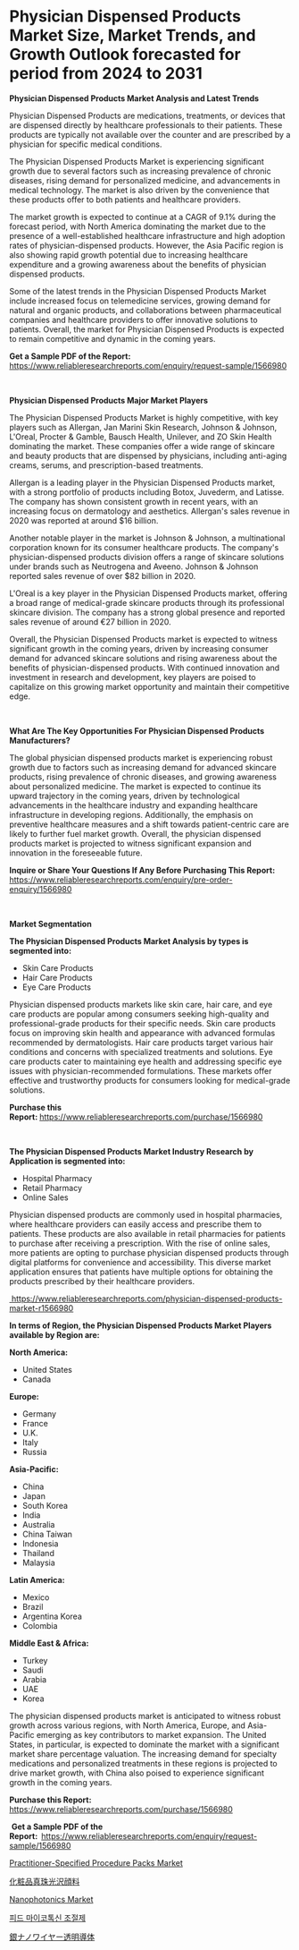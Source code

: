<p><h1>Physician Dispensed Products Market Size, Market Trends, and Growth Outlook forecasted for period from 2024 to 2031</h1></p><p><strong>Physician Dispensed Products Market Analysis and Latest Trends</strong></p>
<p><p>Physician Dispensed Products are medications, treatments, or devices that are dispensed directly by healthcare professionals to their patients. These products are typically not available over the counter and are prescribed by a physician for specific medical conditions.</p><p>The Physician Dispensed Products Market is experiencing significant growth due to several factors such as increasing prevalence of chronic diseases, rising demand for personalized medicine, and advancements in medical technology. The market is also driven by the convenience that these products offer to both patients and healthcare providers.</p><p>The market growth is expected to continue at a CAGR of 9.1% during the forecast period, with North America dominating the market due to the presence of a well-established healthcare infrastructure and high adoption rates of physician-dispensed products. However, the Asia Pacific region is also showing rapid growth potential due to increasing healthcare expenditure and a growing awareness about the benefits of physician dispensed products.</p><p>Some of the latest trends in the Physician Dispensed Products Market include increased focus on telemedicine services, growing demand for natural and organic products, and collaborations between pharmaceutical companies and healthcare providers to offer innovative solutions to patients. Overall, the market for Physician Dispensed Products is expected to remain competitive and dynamic in the coming years.</p></p>
<p><strong>Get a Sample PDF of the Report:&nbsp;</strong> <a href="https://www.reliableresearchreports.com/enquiry/request-sample/1566980">https://www.reliableresearchreports.com/enquiry/request-sample/1566980</a></p>
<p>&nbsp;</p>
<p><strong>Physician Dispensed Products Major Market Players</strong></p>
<p><p>The Physician Dispensed Products Market is highly competitive, with key players such as Allergan, Jan Marini Skin Research, Johnson & Johnson, L'Oreal, Procter & Gamble, Bausch Health, Unilever, and ZO Skin Health dominating the market. These companies offer a wide range of skincare and beauty products that are dispensed by physicians, including anti-aging creams, serums, and prescription-based treatments.</p><p>Allergan is a leading player in the Physician Dispensed Products market, with a strong portfolio of products including Botox, Juvederm, and Latisse. The company has shown consistent growth in recent years, with an increasing focus on dermatology and aesthetics. Allergan's sales revenue in 2020 was reported at around $16 billion.</p><p>Another notable player in the market is Johnson & Johnson, a multinational corporation known for its consumer healthcare products. The company's physician-dispensed products division offers a range of skincare solutions under brands such as Neutrogena and Aveeno. Johnson & Johnson reported sales revenue of over $82 billion in 2020.</p><p>L'Oreal is a key player in the Physician Dispensed Products market, offering a broad range of medical-grade skincare products through its professional skincare division. The company has a strong global presence and reported sales revenue of around €27 billion in 2020.</p><p>Overall, the Physician Dispensed Products market is expected to witness significant growth in the coming years, driven by increasing consumer demand for advanced skincare solutions and rising awareness about the benefits of physician-dispensed products. With continued innovation and investment in research and development, key players are poised to capitalize on this growing market opportunity and maintain their competitive edge.</p></p>
<p>&nbsp;</p>
<p><strong>What Are The Key Opportunities For Physician Dispensed Products Manufacturers?</strong></p>
<p><p>The global physician dispensed products market is experiencing robust growth due to factors such as increasing demand for advanced skincare products, rising prevalence of chronic diseases, and growing awareness about personalized medicine. The market is expected to continue its upward trajectory in the coming years, driven by technological advancements in the healthcare industry and expanding healthcare infrastructure in developing regions. Additionally, the emphasis on preventive healthcare measures and a shift towards patient-centric care are likely to further fuel market growth. Overall, the physician dispensed products market is projected to witness significant expansion and innovation in the foreseeable future.</p></p>
<p><strong>Inquire or Share Your Questions If Any Before Purchasing This Report:</strong> <a href="https://www.reliableresearchreports.com/enquiry/pre-order-enquiry/1566980">https://www.reliableresearchreports.com/enquiry/pre-order-enquiry/1566980</a></p>
<p>&nbsp;</p>
<p><strong>Market Segmentation</strong></p>
<p><strong>The Physician Dispensed Products Market Analysis by types is segmented into:</strong></p>
<p><ul><li>Skin Care Products</li><li>Hair Care Products</li><li>Eye Care Products</li></ul></p>
<p><p>Physician dispensed products markets like skin care, hair care, and eye care products are popular among consumers seeking high-quality and professional-grade products for their specific needs. Skin care products focus on improving skin health and appearance with advanced formulas recommended by dermatologists. Hair care products target various hair conditions and concerns with specialized treatments and solutions. Eye care products cater to maintaining eye health and addressing specific eye issues with physician-recommended formulations. These markets offer effective and trustworthy products for consumers looking for medical-grade solutions.</p></p>
<p><strong>Purchase this Report:&nbsp;</strong><a href="https://www.reliableresearchreports.com/purchase/1566980">https://www.reliableresearchreports.com/purchase/1566980</a></p>
<p>&nbsp;</p>
<p><strong>The Physician Dispensed Products Market Industry Research by Application is segmented into:</strong></p>
<p><ul><li>Hospital Pharmacy</li><li>Retail Pharmacy</li><li>Online Sales</li></ul></p>
<p><p>Physician dispensed products are commonly used in hospital pharmacies, where healthcare providers can easily access and prescribe them to patients. These products are also available in retail pharmacies for patients to purchase after receiving a prescription. With the rise of online sales, more patients are opting to purchase physician dispensed products through digital platforms for convenience and accessibility. This diverse market application ensures that patients have multiple options for obtaining the products prescribed by their healthcare providers.</p></p>
<p><a href="https://www.reliableresearchreports.com/physician-dispensed-products-market-r1566980">&nbsp;https://www.reliableresearchreports.com/physician-dispensed-products-market-r1566980</a></p>
<p><strong>In terms of Region, the Physician Dispensed Products Market Players available by Region are:</strong></p>
<p>
    <p> <strong> North America: </strong>
        <ul>
            <li>United States</li>
            <li>Canada</li>
        </ul>
        </p> 
    <p> <strong> Europe: </strong>
        <ul>
            <li>Germany</li>
            <li>France</li>
            <li>U.K.</li>
            <li>Italy</li>
            <li>Russia</li>
        </ul>
        </p> 
    <p> <strong> Asia-Pacific: </strong>
        <ul>
            <li>China</li>
            <li>Japan</li>
            <li>South Korea</li>
            <li>India</li>
            <li>Australia</li>
            <li>China Taiwan</li>
            <li>Indonesia</li>
            <li>Thailand</li>
            <li>Malaysia</li>
        </ul>
        </p> 
    <p> <strong> Latin America: </strong>
        <ul>
            <li>Mexico</li>
            <li>Brazil</li>
            <li>Argentina Korea</li>
            <li>Colombia</li>
        </ul>
        </p> 
    <p> <strong> Middle East & Africa: </strong>
        <ul>
            <li>Turkey</li>
            <li>Saudi</li>
            <li>Arabia</li>
            <li>UAE</li>
            <li>Korea</li>
        </ul>
    </p>
    </p>
<p><p>The physician dispensed products market is anticipated to witness robust growth across various regions, with North America, Europe, and Asia-Pacific emerging as key contributors to market expansion. The United States, in particular, is expected to dominate the market with a significant market share percentage valuation. The increasing demand for specialty medications and personalized treatments in these regions is projected to drive market growth, with China also poised to experience significant growth in the coming years.</p></p>
<p><strong>Purchase this Report: </strong><a href="https://www.reliableresearchreports.com/purchase/1566980">https://www.reliableresearchreports.com/purchase/1566980</a></p>
<p>&nbsp;<strong>Get a Sample PDF of the Report:&nbsp;&nbsp;</strong><a href="https://www.reliableresearchreports.com/enquiry/request-sample/1566980">https://www.reliableresearchreports.com/enquiry/request-sample/1566980</a></p>
<p><strong></strong></p>
<p><p><a href="https://github.com/JameTravis/Market-Research-Report-List-5/blob/main/practitioner-specified-procedure-packs-market.md">Practitioner-Specified Procedure Packs Market</a></p><p><a href="https://github.com/marbadji/Market-Research-Report-List-1/blob/main/423039090916.md">化粧品真珠光沢顔料</a></p><p><a href="https://issuu.com/reportprime-2/docs/nanophotonics-market-size-2030.pptx">Nanophotonics Market</a></p><p><a href="https://github.com/langcat852024/Market-Research-Report-List-1/blob/main/455826384735.md">피드 마이코톡신 조절제</a></p><p><a href="https://github.com/jkjreqjscoxx7/Market-Research-Report-List-2/blob/main/256260491339.md">銀ナノワイヤー透明導体</a></p></p>